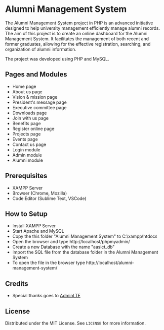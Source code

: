 # Alumni Management System

The Alumni Management System project in PHP is an advanced initiative designed to help university management efficiently manage alumni records. The aim of this project is to create an online dashboard for the Alumni Management System. It facilitates the management of both recent and former graduates, allowing for the effective registration, searching, and organization of alumni information.

The project was developed using PHP and MySQL. 

## Pages and Modules

- Home page
- About us page
- Vision & mission page
- President's message page
- Executive committee page
- Downloads page
- Join with us page
- Benefits page
- Register online page
- Projects page
- Events page
- Contact us page
- Login module
- Admin module
- Alumni module

## Prerequisites

- XAMPP Server
- Browser (Chrome, Mozilla)
- Code Editor (Sublime Text, VSCode)

## How to Setup

- Install XAMPP Server
- Start Apache and MySQL
- Copy the this folder "Alumni Management System" to C:\xampp\htdocs
- Open the browser and type http://localhost/phpmyadmin/
- Create a new Database with the name "aasict_db"
- Import the SQL file from the database folder in the Alumni Management System
- To open the file in the browser type http://localhost/alumni-management-system/

## Credits

- Special thanks goes to [AdminLTE](https://adminlte.io/)

## License

Distributed under the MIT License. See `LICENSE` for more information.



